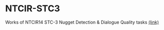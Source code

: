 # NTCIR-STC3
Works of NTCIR14 STC-3 Nugget Detection &amp; Dialogue Quality tasks [(link)](https://sakai-lab.github.io/stc3-dataset/)
